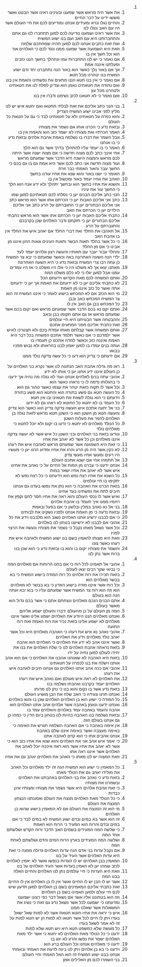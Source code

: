 <ol dir="rtl">
  <li>
    <ol>
      <li>את אשר היה מראש אשר שמענו ובעינינו ראינו אשר הבטנו ואשר מששו ידינו על דבר החיים׃</li>
      <li>והחיים נגלו ונרא ומעידים אנחנו ומודיעים לכם את חיי העולם אשר היו עם האב ונגלו לנו׃</li>
      <li>את אשר ראינו ושמענו נודיעה לכם למען תתחברו לנו גם אתם והתחברותנו היא עם האב ועם בנו ישוע המשיח׃</li>
      <li>ואת זאת כתבים אנחנו לכם למען תהיה שמחתכם שלמה׃</li>
      <li>וזאת היא השמועה אשר שמענו ממנו ונגד לכם כי האלהים אור הוא וכל חשך אין בו׃</li>
      <li>אם נאמר כי יש לנו התחברות עמו ונתהלך בחשך הננו כזבים ופעלתנו איננה אמת׃</li>
      <li>אך אם באור נלך כאשר הוא באור הנה נתחברנו יחד ודם ישוע המשיח בנו יטהרנו מכל חטא׃</li>
      <li>אם נאמר כי אין בנו חטא הננו מתעים את נפשתינו והאמת אין בנו׃</li>
      <li>ואם נתודה את חטאתינו נאמן הוא וצדיק לסלח לנו את חטאתינו ולטהרנו מכל עון׃</li>
      <li>ואם נאמר כי לא חטאנו לכזב נשימנו ודברו אין בנו׃</li>
    </ol>
  </li>
  <li>
    <ol>
      <li>בני הנני כתב אליכם את זאת לבלתי תחטאו ואם יחטא איש יש לנו מליץ לפני אבינו ישוע המשיח הצדיק׃</li>
      <li>והוא כפרה על חטאתינו ולא על חטאתינו לבד כי גם על חטאת כל העולם׃</li>
      <li>ובזאת נדע כי הכרנו אותו אם נשמר את מצותיו׃</li>
      <li>האמר הכרתיו ואת מצותיו לא ישמר כזב הוא והאמת אין בו׃</li>
      <li>אבל השמר את דברו בו נשלמה באמת אהבת אלהים ובזאת נדע כי בו אנחנו׃</li>
      <li>האמר כי בו יעמד עליו להתהלך בדרך אשר גם הוא הלך׃</li>
      <li>אחי אינני כתב לכם מצוה חדשה כי אם מצוה ישנה אשר היתה לכם מראש והמצוה הישנה היא הדבר אשר שמעתם מראש׃</li>
      <li>ועוד מצוה חדשה אני כתב לכם אשר היא אמת גם בו גם בכם כי החשך עבר והאור האמתי כבר זורח׃</li>
      <li>האומר כי ישנו באור והוא שנא את אחיו עודנו בחשך׃</li>
      <li>האהב את אחיו יעמד באור ומכשול אין בו׃</li>
      <li>והשנא את אחיו בחשך הוא ובחשך יתהלך ולא ידע אנה הוא הלך כי החשך עור את עיניו׃</li>
      <li>הנני כתב אליכם הבנים יען כי נסלחו לכם חטאתיכם למען שמו׃</li>
      <li>כתב אני אליכם האבות יען כי הכרתם אתו אשר הוא מראש כתב אני אליכם הבחורים יען כי התגברתם על הרע כתב אני אליכם הילדים יען כי הכרתם את האב׃</li>
      <li>כתבתי אליכם האבות יען כי הכרתם אתו אשר הוא מראש כתבתי אליכם הבחורים יען כי חזקתם ודבר האלהים שכן בקרבכם והתגברתם על הרע׃</li>
      <li>אל תאהבו את החלד ואת דברי החלד אם יאהב איש את החלד אין בו אהבת האב׃</li>
      <li>כי כל אשר בחלד תאות הבשר ותאות העינים וגאות ההון איננו מן אבינו כי אם מן החלד׃</li>
      <li>והחלד עבור יעבר עם תאותיו והעשה רצון אלהים יעמד לעד׃</li>
      <li>ילדי הנה השעה האחרונה באה וכאשר שמעתם כי יבא צר המשיח כן עתה רבו צרי המשיח ובזאת נדע כי היא השעה האחרונה׃</li>
      <li>מאתנו יצאו אך לא משלנו היו כי אלו היו משלנו כי אז היו עמדים עמנו אבל למען יגלו כי לא כלם משלנו המה׃</li>
      <li>ואתם המשחה לכם מאת הקדוש וידעתם הכל׃</li>
      <li>לא כתבתי אליכם יען כי לא ידעתם את האמת אך יען כי ידעתם אתה ואשר כל כזב איננו מן האמת׃</li>
      <li>מי הוא הכזב אם לא המכחש בישוע לאמר כי איננו המשיח זה הוא צר המשיח המכחש באב ובבן׃</li>
      <li>כל המכחש בבן גם האב אין לו׃</li>
      <li>ואתם יקם נא בכם הדבר אשר שמעתם מראש ואם יקום בכם אשר שמעתם מראש אז גם אתם תקומו בבן ובאב׃</li>
      <li>וההבטחה אשר הבטיחנו היא חיי עולמים׃</li>
      <li>זאת כתבתי אליכם מפני המתעים אתכם׃</li>
      <li>ואתם המשחה אשר קבלתם מאתו עמדת בכם ולא תצטרכו לאיש אשר ילמדכם כי אם כאשר תלמד אתכם המשחה בכל דבר היא האמת ואיננה כזב וכאשר למדה אתכם כן תעמדו בו׃</li>
      <li>ועתה בנים עמדו בו למען יאמץ לבנו בהראותו ולא נבוש מפניו בבואו׃</li>
      <li>אם ידעתם כי צדיק הוא דעו כי כל עשה צדקה נולד ממנו׃</li>
    </ol>
  </li>
  <li>
    <ol>
      <li>ראו מה גדלה אהבת האב הנתונה לנו אשר נקרא בני האלהים על כן העולם איננו ידע אתנו יען כי אותו לא ידע׃</li>
      <li>אהובי עתה בנים לאלהים אנחנו ועוד לא נגלה מה נהיה אך ידענו כי בהגלותו נדמה לו כי נראהו כאשר הוא׃</li>
      <li>וכל אשר לו תקוה כזאת יטהר את עצמו כאשר טהור גם הוא׃</li>
      <li>כל העשה חטא גם פשע בתורה הוא והחטא הוא פשע בתורה׃</li>
      <li>וידעתם כי הוא נגלה לשאת את חטאינו ובו אין חטא׃</li>
      <li>כל העמד בו לא יחטא כל החוטא לא ראהו גם לא ידעו׃</li>
      <li>בני אל יתעה אתכם איש העשה צדקה צדיק הוא כאשר הוא צדיק׃</li>
      <li>והעשה חטא מן השטן הוא כי השטן חטא מראש לזאת נגלה בן האלהים להפר את פעלות השטן׃</li>
      <li>כל הנולד מאלהים לא יחטא כי זרעו בו יקום ולא יוכל לחטא כי מאלהים נולד׃</li>
      <li>ונודעו בזאת בני האלהים ובני השטן כל איש אשר לא יעשה צדקה איננו מאלהים וכן כל אשר לא יאהב את אחיו׃</li>
      <li>כי זאת היא השמועה אשר שמעתם מראש לאהבה איש את רעהו׃</li>
      <li>לא כקין אשר היה מן הרע והרג את אחיו ומדוע הרגו יען כי מעשיו היו רעים ומעשי אחיו מעשי צדק׃</li>
      <li>אל תתמהו אחי אם ישנא אתכם העולם׃</li>
      <li>אנחנו ידענו כי עברנו מן המות אל החיים על כי נאהב את אחינו איש אשר לא יאהב את אחיו ישאר במות׃</li>
      <li>כל השנא את אחיו רצח נפש הוא וידעתם כי כל רצח נפש לא יתקימו בו חיי עולמים׃</li>
      <li>בזאת הכרנו את האהבה כי הוא נתן את נפשו בעדנו גם אנחנו חיבים לתת את נפשתינו בעד אחינו׃</li>
      <li>ואיש אשר לו נכסי העולם והוא ראה את אחיו חסר לחם וקפץ את רחמיו ממנו איך תעמד בו אהבת אלהים׃</li>
      <li>בני אל נא נאהב במלין ובלשון כי אם בפעל ובאמת׃</li>
      <li>ובזאת נדעה כי מן האמת אנחנו ולפניו נשקיט את לבותינו׃</li>
      <li>כי אם לבבנו ירשיע אתנו האלהים נשגב הוא מלבבנו וידע את כל׃</li>
      <li>אהובי אם לבבנו לא ירשיענו בטחון לנו באלהים׃</li>
      <li>וכל אשר נשאל מאתו נקבל כי נשמר את מצותיו ונעשה את הרצוי לפניו׃</li>
      <li>וזאת היא מצותו להאמין בשם בנו ישוע המשיח ולאהבה איש את רעהו כאשר צונו׃</li>
      <li>והשמר את מצותיו יקום בו והוא בו ובזאת נדע כי הוא שכן בנו ברוח אשר נתן לנו׃</li>
    </ol>
  </li>
  <li>
    <ol>
      <li>אהובי אל תאמינו לכל רוח כי אם בחנו הרוחות אם מאלהים המה כי נביאי שקר רבים יצאו לעולם׃</li>
      <li>בזאת תכירו את רוח אלהים כל רוח המודה בישוע המשיח כי בא בבשר מאלהים הוא׃</li>
      <li>וכל רוח אשר איננו מודה בישוע האדון כי בא בבשר לא מאלהים הוא וזה הוא רוח צר המשיח אשר שמעתם עליו כי בוא יבא ועתה הנה הוא בעולם׃</li>
      <li>אתם הבנים הנכם מאלהים ונצחתם אתם כי אשר בכם גדול הוא מאשר בעולם׃</li>
      <li>המה מן העולם על כן מהעולם ידברו והעולם ישמע אליהם׃</li>
      <li>ואנחנו מאלהים הננו היודע את האלהים ישמע אלינו ואשר איננו מאלהים לא ישמע אלינו בזאת נכיר את רוח האמת ואת רוח התועה׃</li>
      <li>אהובי נאהב נא איש את רעהו כי האהבה מאלהים היא וכל אשר יאהב נולד מאלהים וידע את האלהים׃</li>
      <li>ואשר איננו אהב לא ידע את האלהים כי האלהים הוא אהבה׃</li>
      <li>בזאת נראתה אהבת האלהים לנו כי שלח האלהים את בנו את יחידו לעולם למען נחיה על ידו׃</li>
      <li>בזאת היא האהבה לא שאנחנו אהבנו את האלהים כי אם הוא אהב אותנו וישלח את בנו לכפרה על חטאתינו׃</li>
      <li>אהובי אם ככה אהב אתנו האלהים גם אנחנו חיבים לאהבה איש את רעהו׃</li>
      <li>את האלהים לא ראה איש מעולם ואם נאהב איש את רעהו האלהים יעמד בקרבנו ואהבתו נשלמה בנו׃</li>
      <li>בזאת נדע אשר בו נקום והוא בנו כי נתן לנו מרוחו׃</li>
      <li>ואנחנו חזינו ונעידה כי האב שלח את הבן מושיע העולם׃</li>
      <li>כל המודה כי ישוע הוא בן האלהים האלהים שכן בו והוא באלהים׃</li>
      <li>ואנחנו ידענו ונאמן באהבה אשר אלהים אהב אתנו האלהים הוא אהבה והעמד באהבה עמד באלהים והאלהים עמד בו׃</li>
      <li>ובזאת נשלמה בנו האהבה בהיות לנו בטחון ביום הדין כי כמהו כן גם אנחנו בעולם הזה׃</li>
      <li>אין אימה באהבה כי אם האהבה השלמה תגרש את האימה כי באימה מעצבה ואשר באימה איננו שלם באהבה׃</li>
      <li>אנחנו אהבים אתו כי הוא קדם לאהבה אתנו׃</li>
      <li>כי יאמר איש אהב אני את האלהים והוא שנא את אחיו כזב הוא כי אשר לא יאהב את אחיו אשר הוא ראה איככה יוכל לאהב את האלהים אשר איננו ראה אתו׃</li>
      <li>וזאת המצוה יש לנו מאתו כי האהב את האלהים יאהב גם את אחיו׃</li>
    </ol>
  </li>
  <li>
    <ol>
      <li>כל המאמין כי ישוע הוא המשיח הנה זה ילד מאלהים וכל האהב את מולידו יאהב גם את הנולד מאתו׃</li>
      <li>בזאת נדע כי נאהב את בני האלהים באהבתנו את האלהים ובשמרנו את מצותיו׃</li>
      <li>כי זאת אהבת אלהים היא אשר נשמר את מצותיו ומצותיו אינן כבדות׃</li>
      <li>כי כל הנולד מאת האלהים מנצח את העולם ואמונתנו הנצחון המנצח את העולם׃</li>
      <li>מי הוא זה המנצח את העולם אם לא המאמין בישוע שהוא בן האלהים׃</li>
      <li>זה הוא אשר בא במים ובדם ישוע המשיח לא במים לבד כי אם במים ובדם והרוח הוא המעיד כי הרוח הוא האמת׃</li>
      <li>כי שלשה המה המעידים בשמים האב הדבר ורוח הקדש ושלשתם אחד המה׃</li>
      <li>ושלשה המה המעידים בארץ הרוח המים והדם ושלשתם לאחת המה׃</li>
      <li>אם נקבל עדות בני אדם הנה עדות האלהים גדולה ממנה כי זאת היא עדות האלהים אשר העיד על בנו׃</li>
      <li>המאמין בבן האלהים יש לו העדות בנפשו ואשר לא יאמין לאלהים לכזב שמהו יען לא האמין בעדות אשר העיד האלהים על בנו׃</li>
      <li>וזאת היא העדות כי חיי עולמים נתן לנו האלהים והחיים האלה בבנו המה׃</li>
      <li>אשר יש לו הבן יש לו החיים ואשר אין לו בן האלהים אין לו החיים׃</li>
      <li>זאת כתבתי אליכם המאמינים בשם בן האלהים למען תדעון שיש לכם חיי עולם ולמען תאמינו בשם בן האלהים׃</li>
      <li>וזה הוא בטחוננו אליו אשר אם נשאל דבר כפי רצונו ישמענו׃</li>
      <li>ומדעתנו כי ישמענו לכל אשר נשאל נדע גם זאת כי נשיג את המשאלות אשר שאלנו ממנו׃</li>
      <li>איש כי יראה את אחיו חוטא חטאת אשר לא למות שאל ישאל בעדו ויתן לו חיים לכל אשר חטאו לא למות הן יש חטא למות על זה לא אמר לשאל בעדו׃</li>
      <li>כל מעשה שלא כמשפט חטא היא ויש חטא שלא למות׃</li>
      <li>ידענו כי כל הנולד מאת האלהים לא יחטא כי אשר ילד מאת האלהים ישמר את נפשו והרע לא יגע בו׃</li>
      <li>ידענו כי מאלהים אנחנו וכל העולם ברע הוא׃</li>
      <li>וידענו כי בא בן אלהים ויתן לנו בינה לדעת את האמתי ובאמתי אנחנו בבנו ישוע המשיח זה הוא האל האמתי וחיי העולם׃</li>
      <li>בני השמרו לכם מן האלילים אמן׃</li>
    </ol>
  </li>
</ol>
